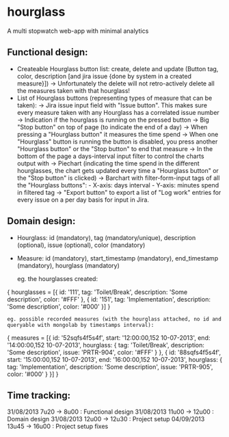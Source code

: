 hourglass
=========

A multi stopwatch web-app with minimal analytics

Functional design:
------------------

- Createable Hourglass button list: create, delete and update (Button tag, color, description [and jira issue {done by system in a created measure}])
	-> Unfortunately the delete will not retro-actively delete all the measures taken with that hourglass!
- List of Hourglass buttons (representing types of measure that can be taken):
	-> Jira issue input field with "Issue button". This makes sure every measure taken with any Hourglass has a correlated issue number
	-> Indication if the hourglass is running on the pressed button
	-> Big "Stop button" on top of page (to indicate the end of a day)
	-> When pressing a "Hourglass button" it measures the time spend
	-> When one "Hourglass" button is running the button is disabled, you press another "Hourglass button" or the "Stop button" to end that measure
	-> In the bottom of the page a days-interval input filter to control the charts output with
	-> Piechart (indicating the time spend in the different hourglasses, the chart gets updated every time a "Hourglass button" or the "Stop button" is clicked)
	-> Barchart with filter-form-input tags of all the "Hourglass buttons":
		- X-axis: days interval
		- Y-axis: minutes spend in filtered tag
	-> "Export button" to export a list of "Log work" entries for every issue on a per day basis for input in Jira.

Domain design:
--------------

- Hourglass: id (mandatory), tag (mandatory/unique), description (optional), issue (optional), color (mandatory)
- Measure: id (mandatory), start_timestamp (mandatory), end_timestamp (mandatory), hourglass (mandatory)

	eg. the hourglasses created:

{
    hourglasses = [{
        id: '111',
        tag: 'Toilet/Break',
        description: 'Some description',
        color: '#FFF'
    }, {
	id: '151',
        tag: 'Implementation',
        description: 'Some description',
        color: '#000'
    }]
}

	eg. possible recorded measures (with the hourglass attached, no id and queryable with mongolab by timestamps interval):
{
    measures = [{
        id: '52sqfs4f5s4f',
        start: '12:00:00,152 10-07-2013',
        end: '14:00:00,152 10-07-2013',
        hourglass: {
            tag: 'Toilet/Break',
            description: 'Some description',
            issue: 'PRTR-904',
            color: '#FFF'
        }
    }, {
        id: '88sqfs4f5s4f',
        start: '15:00:00,152 10-07-2013',
        end: '16:00:00,152 10-07-2013',
        hourglass: {
            tag: 'Implementation',
            description: 'Some description',
            issue: 'PRTR-905',
            color: '#000'
        }
    }]
}

Time tracking:
--------------

31/08/2013 7u20 -> 8u00 : Functional design
31/08/2013 11u00 -> 12u00 : Domain design
31/08/2013 12u00 -> 12u30 : Project setup
04/09/2013 13u45 -> 16u00 : Project setup fixes